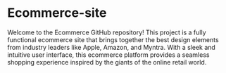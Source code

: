 # Ecommerce-site
Welcome to the Ecommerce GitHub repository! This project is a fully functional ecommerce site that brings together the best design elements from industry leaders like Apple, Amazon, and Myntra. With a sleek and intuitive user interface, this ecommerce platform provides a seamless shopping experience inspired by the giants of the online retail world.
